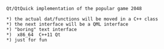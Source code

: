 
	Qt/QtQuick implementation of the popular game 2048
	
	*) the actual dat/functions will be moved in a C++ class
	*) the next interface will be a QML interface
	*) "boring" text interface
	*)  x86_64  C++11 Qt	
	*) just for fun

